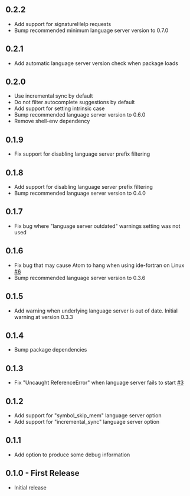 ## 0.2.2
* Add support for signatureHelp requests
* Bump recommended minimum language server version to 0.7.0

## 0.2.1
* Add automatic language server version check when package loads

## 0.2.0
* Use incremental sync by default
* Do not filter autocomplete suggestions by default
* Add support for setting intrinsic case
* Bump recommended language server version to 0.6.0
* Remove shell-env dependency

## 0.1.9
* Fix support for disabling language server prefix filtering

## 0.1.8
* Add support for disabling language server prefix filtering
* Bump recommended language server version to 0.4.0

## 0.1.7
* Fix bug where "language server outdated" warnings setting was not used

## 0.1.6
* Fix bug that may cause Atom to hang when using ide-fortran on Linux [#6](https://github.com/hansec/ide-fortran/issues/6)
* Bump recommended language server version to 0.3.6

## 0.1.5
* Add warning when underlying language server is out of date. Initial warning at version 0.3.3

## 0.1.4
* Bump package dependencies

## 0.1.3
* Fix "Uncaught ReferenceError" when language server fails to start [#3](https://github.com/hansec/ide-fortran/issues/3)

## 0.1.2
* Add support for "symbol_skip_mem" language server option
* Add support for "incremental_sync" language server option

## 0.1.1
* Add option to produce some debug information

## 0.1.0 - First Release
* Initial release
